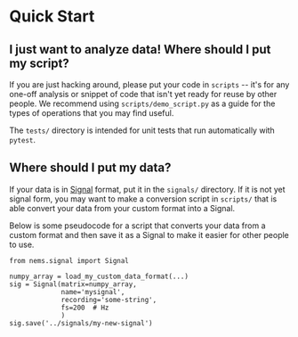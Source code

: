 # Quick Start


## I just want to analyze data! Where should I put my script?
   
If you are just hacking around, please put your code in `scripts` -- it's for any one-off analysis or snippet of code that isn't yet ready for reuse by other people. We recommend using `scripts/demo_script.py` as a guide for the types of operations that you may find useful. 

The `tests/` directory is intended for unit tests that run automatically with `pytest`. 


## Where should I put my data?

If your data is in [Signal](signals.md) format, put it in the `signals/` directory. If it is not yet signal form, you may want to make a conversion script in `scripts/` that is able convert your data from your custom format into a Signal. 

Below is some pseudocode for a script that converts your data from a custom format and then save it as a Signal to make it easier for other people to use. 

```
from nems.signal import Signal

numpy_array = load_my_custom_data_format(...)
sig = Signal(matrix=numpy_array, 
             name='mysignal',
             recording='some-string', 
             fs=200  # Hz
             )
sig.save('../signals/my-new-signal')
```
